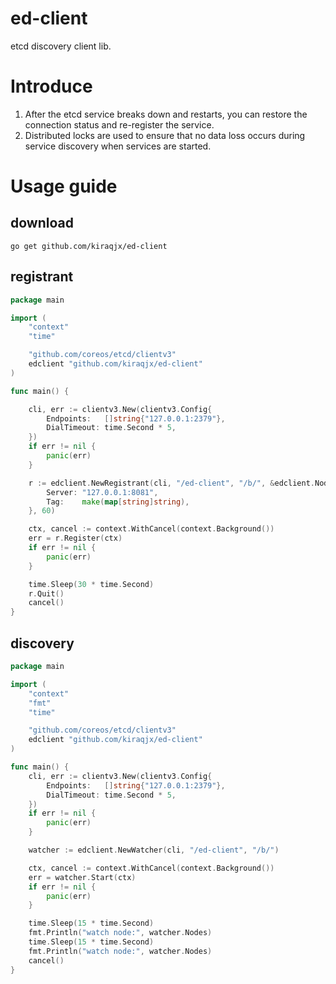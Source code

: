 # ed-client
etcd discovery client lib.

# Introduce

1. After the etcd service breaks down and restarts, you can restore the connection status and re-register the service.
2. Distributed locks are used to ensure that no data loss occurs during service discovery when services are started.

# Usage guide

## download
```shell
go get github.com/kiraqjx/ed-client
```

## registrant
```go
package main

import (
	"context"
	"time"

	"github.com/coreos/etcd/clientv3"
	edclient "github.com/kiraqjx/ed-client"
)

func main() {

	cli, err := clientv3.New(clientv3.Config{
		Endpoints:   []string{"127.0.0.1:2379"},
		DialTimeout: time.Second * 5,
	})
	if err != nil {
		panic(err)
	}

	r := edclient.NewRegistrant(cli, "/ed-client", "/b/", &edclient.NodeInfo{
		Server: "127.0.0.1:8081",
		Tag:    make(map[string]string),
	}, 60)

	ctx, cancel := context.WithCancel(context.Background())
	err = r.Register(ctx)
	if err != nil {
		panic(err)
	}

	time.Sleep(30 * time.Second)
	r.Quit()
	cancel()
}
```

## discovery
```go
package main

import (
	"context"
	"fmt"
	"time"

	"github.com/coreos/etcd/clientv3"
	edclient "github.com/kiraqjx/ed-client"
)

func main() {
	cli, err := clientv3.New(clientv3.Config{
		Endpoints:   []string{"127.0.0.1:2379"},
		DialTimeout: time.Second * 5,
	})
	if err != nil {
		panic(err)
	}

	watcher := edclient.NewWatcher(cli, "/ed-client", "/b/")

	ctx, cancel := context.WithCancel(context.Background())
	err = watcher.Start(ctx)
	if err != nil {
		panic(err)
	}

	time.Sleep(15 * time.Second)
	fmt.Println("watch node:", watcher.Nodes)
	time.Sleep(15 * time.Second)
	fmt.Println("watch node:", watcher.Nodes)
	cancel()
}

```
